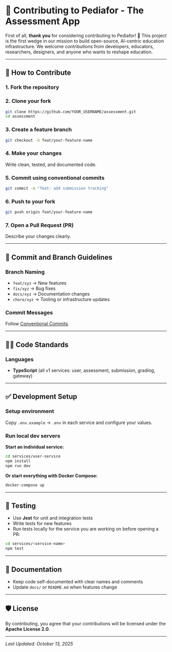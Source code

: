 # 🤝 Contributing to Pediafor - The Assessment App

First of all, **thank you** for considering contributing to Pediafor! 💙 This project is the first wedge in our mission to build open-source, AI-centric education infrastructure. We welcome contributions from developers, educators, researchers, designers, and anyone who wants to reshape education.

---

## 🧭 How to Contribute

### 1. Fork the repository

### 2. Clone your fork

```bash
git clone https://github.com/YOUR_USERNAME/assessment.git
cd assessment
```

### 3. Create a feature branch

```bash
git checkout -b feat/your-feature-name
```

### 4. Make your changes
Write clean, tested, and documented code.

### 5. Commit using conventional commits

```bash
git commit -m "feat: add submission tracking"
```

### 6. Push to your fork

```bash
git push origin feat/your-feature-name
```

### 7. Open a Pull Request (PR)
Describe your changes clearly.

---

## 🔖 Commit and Branch Guidelines

### Branch Naming

- `feat/xyz` → New features
- `fix/xyz` → Bug fixes  
- `docs/xyz` → Documentation changes
- `chore/xyz` → Tooling or infrastructure updates

### Commit Messages

Follow [Conventional Commits](https://www.conventionalcommits.org/).

---

## 🧑‍💻 Code Standards

### Languages

- **TypeScript** (all v1 services: user, assessment, submission, grading, gateway)

---

## ✅ Development Setup

### Setup environment
Copy `.env.example` → `.env` in each service and configure your values.

### Run local dev servers

**Start an individual service:**

```bash
cd services/user-service
npm install
npm run dev
```

**Or start everything with Docker Compose:**

```bash
docker-compose up
```

---

## 🧪 Testing

- Use **Jest** for unit and integration tests
- Write tests for new features
- Run tests locally for the service you are working on before opening a PR:

```bash
cd services/<service-name>
npm test
```

---

## 📝 Documentation

- Keep code self-documented with clear names and comments
- Update `docs/` or `README.md` when features change

---

## 🛡 License

By contributing, you agree that your contributions will be licensed under the **Apache License 2.0**.

---

*Last Updated: October 13, 2025*